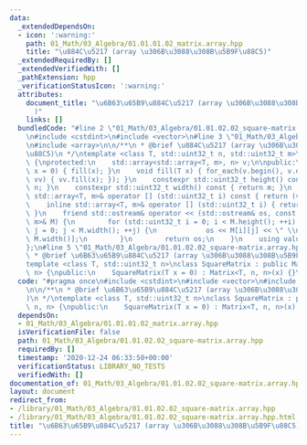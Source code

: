 ```yaml
---
data:
  _extendedDependsOn:
  - icon: ':warning:'
    path: 01_Math/03_Algebra/01.01.01.02_matrix.array.hpp
    title: "\u884C\u5217 (array \u306B\u3088\u308B\u5B9F\u88C5)"
  _extendedRequiredBy: []
  _extendedVerifiedWith: []
  _pathExtension: hpp
  _verificationStatusIcon: ':warning:'
  attributes:
    document_title: "\u6B63\u65B9\u884C\u5217 (array \u306B\u3088\u308B\u5B9F\u88C5\
      )"
    links: []
  bundledCode: "#line 2 \"01_Math/03_Algebra/01.01.02.02_square-matrix.array.hpp\"\
    \n#include <cstdint>\n#include <vector>\n#line 3 \"01_Math/03_Algebra/01.01.01.02_matrix.array.hpp\"\
    \n#include <array>\n\n/**\n * @brief \u884C\u5217 (array \u306B\u3088\u308B\u5B9F\
    \u88C5)\n */\ntemplate <class T, std::uint32_t n, std::uint32_t m>\nclass Matrix\
    \ {\nprotected:\n    std::array<std::array<T, m>, n> v;\n\npublic:\n    Matrix(T\
    \ x = 0) { fill(x); }\n    void fill(T x) { for_each(v.begin(), v.end(), [&](auto\
    \ vv) { vv.fill(x); }); }\n    constexpr std::uint32_t height() const { return\
    \ n; }\n    constexpr std::uint32_t width() const { return m; }\n    inline const\
    \ std::array<T, m>& operator [] (std::uint32_t i) const { return (v.at(i)); }\n\
    \    inline std::array<T, m>& operator [] (std::uint32_t i) { return (v.at(i));\
    \ }\n    friend std::ostream& operator << (std::ostream& os, const Matrix<T, n,\
    \ m>& M) {\n        for (std::uint32_t i = 0; i < M.height(); ++i) for (std::uint32_t\
    \ j = 0; j < M.width(); ++j) {\n            os << M[i][j] << \" \\n\"[j + 1 ==\
    \ M.width()];\n        }\n        return os;\n    }\n    using value_type = T;\n\
    };\n#line 5 \"01_Math/03_Algebra/01.01.02.02_square-matrix.array.hpp\"\n\n/**\n\
    \ * @brief \u6B63\u65B9\u884C\u5217 (array \u306B\u3088\u308B\u5B9F\u88C5)\n */\n\
    template <class T, std::uint32_t n>\nclass SquareMatrix : public Matrix<T, n,\
    \ n> {\npublic:\n    SquareMatrix(T x = 0) : Matrix<T, n, n>(x) {}\n};\n"
  code: "#pragma once\n#include <cstdint>\n#include <vector>\n#include \"01.01.01.02_matrix.array.hpp\"\
    \n\n/**\n * @brief \u6B63\u65B9\u884C\u5217 (array \u306B\u3088\u308B\u5B9F\u88C5\
    )\n */\ntemplate <class T, std::uint32_t n>\nclass SquareMatrix : public Matrix<T,\
    \ n, n> {\npublic:\n    SquareMatrix(T x = 0) : Matrix<T, n, n>(x) {}\n};"
  dependsOn:
  - 01_Math/03_Algebra/01.01.01.02_matrix.array.hpp
  isVerificationFile: false
  path: 01_Math/03_Algebra/01.01.02.02_square-matrix.array.hpp
  requiredBy: []
  timestamp: '2020-12-24 06:33:50+00:00'
  verificationStatus: LIBRARY_NO_TESTS
  verifiedWith: []
documentation_of: 01_Math/03_Algebra/01.01.02.02_square-matrix.array.hpp
layout: document
redirect_from:
- /library/01_Math/03_Algebra/01.01.02.02_square-matrix.array.hpp
- /library/01_Math/03_Algebra/01.01.02.02_square-matrix.array.hpp.html
title: "\u6B63\u65B9\u884C\u5217 (array \u306B\u3088\u308B\u5B9F\u88C5)"
---
```

